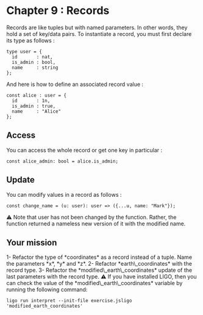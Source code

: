 # Chapter 9 : Records

<dialog character="pilot">Thanks for the coordinates, Captain, but I'm not sure I understand which value corresponds to which coordinate. You mean x, y, z? You may want to be more explicit.</dialog>

Records are like tuples but with named parameters. In other words, they hold a set of key/data pairs. To instantiate a record, you must first declare its type as follows :

```
type user = {
  id       : nat,
  is_admin : bool,
  name     : string
};
```

And here is how to define an associated record value :

```
const alice : user = {
  id       : 1n,
  is_admin : true,
  name     : "Alice"
};
```

## Access

You can access the whole record or get one key in particular :

```
const alice_admin: bool = alice.is_admin;
```

## Update

You can modify values in a record as follows :

```
const change_name = (u: user): user => ({...u, name: "Mark"});
```

⚠️ Note that user has not been changed by the function. Rather, the function returned a nameless new version of it with the modified name.

## Your mission

<!-- prettier-ignore -->1- Refactor the type of *coordinates* as a record instead of a tuple. Name the parameters *x*, *y* and *z*.

<!-- prettier-ignore -->2- Refactor *earth\_coordinates* with the record type.

<!-- prettier-ignore -->3- Refactor the *modified\_earth\_coordinates* update of the last parameters with the record type.

<!-- prettier-ignore -->⚠️ If you have installed LIGO, then you can check the value of the *modified\_earth\_coordinates* variable by running the following command:

```
ligo run interpret --init-file exercise.jsligo 'modified_earth_coordinates'
```
